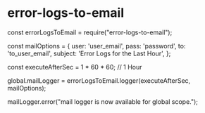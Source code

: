 # error-logs-to-email

const errorLogsToEmail = require("error-logs-to-email");

const mailOptions = {
  user: 'user_email',
  pass: 'password',
  to: 'to_user_email',
  subject: 'Error Logs for the Last Hour',
};

const executeAfterSec = 1 * 60 * 60; // 1 Hour

global.mailLogger = errorLogsToEmail.logger(executeAfterSec, mailOptions);

mailLogger.error("mail logger is now available for global scope.");